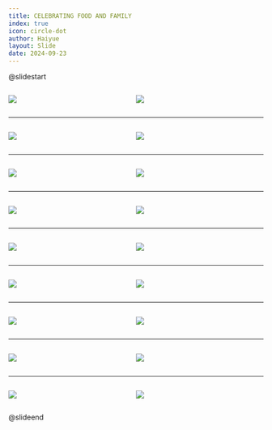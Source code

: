 ```yaml
---
title: CELEBRATING FOOD AND FAMILY
index: true
icon: circle-dot
author: Haiyue
layout: Slide
date: 2024-09-23
---
```

 
@slidestart

<div style="display:flex">
<div style="flex:1">

![](https://raw.githubusercontent.com/yclord/reading/refs/heads/master/english/Level-N/CELEBRATING%20FOOD%20AND%20FAMILY/001.webp)
</div>
<div style="flex:1">

![](https://raw.githubusercontent.com/yclord/reading/refs/heads/master/english/Level-N/CELEBRATING%20FOOD%20AND%20FAMILY/002.webp)
</div>
</div>

---

<div style="display:flex">
<div style="flex:1">

![](https://raw.githubusercontent.com/yclord/reading/refs/heads/master/english/Level-N/CELEBRATING%20FOOD%20AND%20FAMILY/003.webp)
</div>
<div style="flex:1">

![](https://raw.githubusercontent.com/yclord/reading/refs/heads/master/english/Level-N/CELEBRATING%20FOOD%20AND%20FAMILY/004.webp)
</div>
</div>

---

<div style="display:flex">
<div style="flex:1">

![](https://raw.githubusercontent.com/yclord/reading/refs/heads/master/english/Level-N/CELEBRATING%20FOOD%20AND%20FAMILY/005.webp)
</div>
<div style="flex:1">

![](https://raw.githubusercontent.com/yclord/reading/refs/heads/master/english/Level-N/CELEBRATING%20FOOD%20AND%20FAMILY/006.webp)
</div>
</div>

---

<div style="display:flex">
<div style="flex:1">

![](https://raw.githubusercontent.com/yclord/reading/refs/heads/master/english/Level-N/CELEBRATING%20FOOD%20AND%20FAMILY/007.webp)
</div>
<div style="flex:1">

![](https://raw.githubusercontent.com/yclord/reading/refs/heads/master/english/Level-N/CELEBRATING%20FOOD%20AND%20FAMILY/008.webp)
</div>
</div>

---

<div style="display:flex">
<div style="flex:1">

![](https://raw.githubusercontent.com/yclord/reading/refs/heads/master/english/Level-N/CELEBRATING%20FOOD%20AND%20FAMILY/009.webp)
</div>
<div style="flex:1">

![](https://raw.githubusercontent.com/yclord/reading/refs/heads/master/english/Level-N/CELEBRATING%20FOOD%20AND%20FAMILY/010.webp)
</div>
</div>

---

<div style="display:flex">
<div style="flex:1">

![](https://raw.githubusercontent.com/yclord/reading/refs/heads/master/english/Level-N/CELEBRATING%20FOOD%20AND%20FAMILY/011.webp)
</div>
<div style="flex:1">

![](https://raw.githubusercontent.com/yclord/reading/refs/heads/master/english/Level-N/CELEBRATING%20FOOD%20AND%20FAMILY/012.webp)
</div>
</div>

---

<div style="display:flex">
<div style="flex:1">

![](https://raw.githubusercontent.com/yclord/reading/refs/heads/master/english/Level-N/CELEBRATING%20FOOD%20AND%20FAMILY/013.webp)
</div>
<div style="flex:1">

![](https://raw.githubusercontent.com/yclord/reading/refs/heads/master/english/Level-N/CELEBRATING%20FOOD%20AND%20FAMILY/014.webp)
</div>
</div>

---

<div style="display:flex">
<div style="flex:1">

![](https://raw.githubusercontent.com/yclord/reading/refs/heads/master/english/Level-N/CELEBRATING%20FOOD%20AND%20FAMILY/015.webp)
</div>
<div style="flex:1">

![](https://raw.githubusercontent.com/yclord/reading/refs/heads/master/english/Level-N/CELEBRATING%20FOOD%20AND%20FAMILY/016.webp)
</div>
</div>

---

<div style="display:flex">
<div style="flex:1">

![](https://raw.githubusercontent.com/yclord/reading/refs/heads/master/english/Level-N/CELEBRATING%20FOOD%20AND%20FAMILY/017.webp)
</div>
<div style="flex:1">

![](https://raw.githubusercontent.com/yclord/reading/refs/heads/master/english/Level-N/CELEBRATING%20FOOD%20AND%20FAMILY/018.webp)
</div>
</div>

@slideend